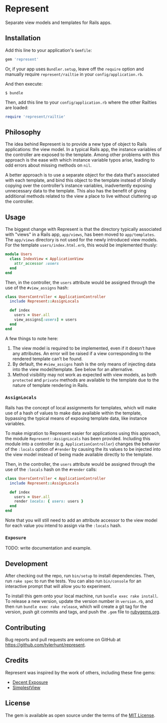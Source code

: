 # Represent

Separate view models and templates for Rails apps.

## Installation

Add this line to your application's `Gemfile`:

``` ruby
gem 'represent'
```

Or, if your app uses `Bundler.setup`, leave off the `require` option and
manually require `represent/railtie` in your `config/application.rb`.

And then execute:

    $ bundle

Then, add this line to your `config/application.rb` where the other Railties
are loaded:

``` ruby
require 'represent/railtie'
```

## Philosophy

The idea behind Represent is to provide a new type of object to Rails
applications: the view model. In a typical Rails app, the instance variables of
the controller are exposed to the template. Among other problems with this
approach is the ease with which instance variable typos arise, leading to odd
errors about missing methods on `nil`.

A better approach is to use a separate object for the data that's associated
with each template, and bind this object to the template instead of blindly
copying over the controller’s instance variables, inadvertently exposing
unnecessary data to the template. This also has the benefit of giving
additional methods related to the view a place to live without cluttering up
the controller.

## Usage

The biggest change with Represent is that the directory typically associated
with "views" in a Rails app, `app/views`, has been moved to `app/templates`.
The `app/views` directory is not used for the newly introduced view models. For
the template `users/index.html.erb`, this would be implemented thusly:

``` ruby
module Users
  class IndexView < ApplicationView
    attr_accessor :users
  end
end
```

Then, in the controller, the `users` attribute would be assigned through the
use of the `#view_assigns` hash:

``` ruby
class UsersController < ApplicationController
  include Represent::AssignLocals

  def index
    users = User.all
    view_assigns[:users] = users
  end
end
```

A few things to note here:

  1. The view model is required to be implemented, even if it doesn’t have any
     attributes. An error will be raised if a view corresponding to the
     rendered template can’t be found.
  2. By default, the `#view_assigns` hash is the only means of injecting data
     into the view model/template. See below for an alternative.
  3. Method visibility may not work as expected with view models, as
     both `protected` and `private` methods are available to the template due
     to the nature of template rendering in Rails.

### `AssignLocals`

Rails has the concept of local assignments for templates, which will make use
of a hash of values to make data available within the template, bypassing the
typical means of exposing template data, like instance variables.

To make migration to Represent easier for applications using this approach, the
module `Represent::AssignLocals` has been provided. Including this module into
a controller (e.g. `ApplicationController`) changes the behavior of the
`:locals` option of `#render` by causing the its values to be injected into the
view model instead of being made available directly to the template.

Then, in the controller, the `users` attribute would be assigned through the
use of the `:locals` hash on the `#render` calls:

``` ruby
class UsersController < ApplicationController
  include Represent::AssignLocals

  def index
    users = User.all
    render locals: { users: users }
  end
end
```

Note that you will still need to add an attribute accessor to the view model
for each value you intend to assign via the `:locals` hash.

### `Exposure`

TODO: write documentation and example.

## Development

After checking out the repo, run `bin/setup` to install dependencies. Then, run
`rake spec` to run the tests. You can also run `bin/console` for an interactive
prompt that will allow you to experiment.

To install this gem onto your local machine, run `bundle exec rake install`. To
release a new version, update the version number in `version.rb`, and then run
`bundle exec rake release`, which will create a git tag for the version, push
git commits and tags, and push the `.gem` file to
[rubygems.org](https://rubygems.org).

## Contributing

Bug reports and pull requests are welcome on GitHub at
https://github.com/tylerhunt/represent.

## Credits

Represent was inspired by the work of others, including these fine gems:

  - [Decent Exposure](https://github.com/hashrocket/decent_exposure)
  - [SimplestView](https://github.com/tpitale/simplest_view)

## License

The gem is available as open source under the terms of the
[MIT License](http://opensource.org/licenses/MIT).
